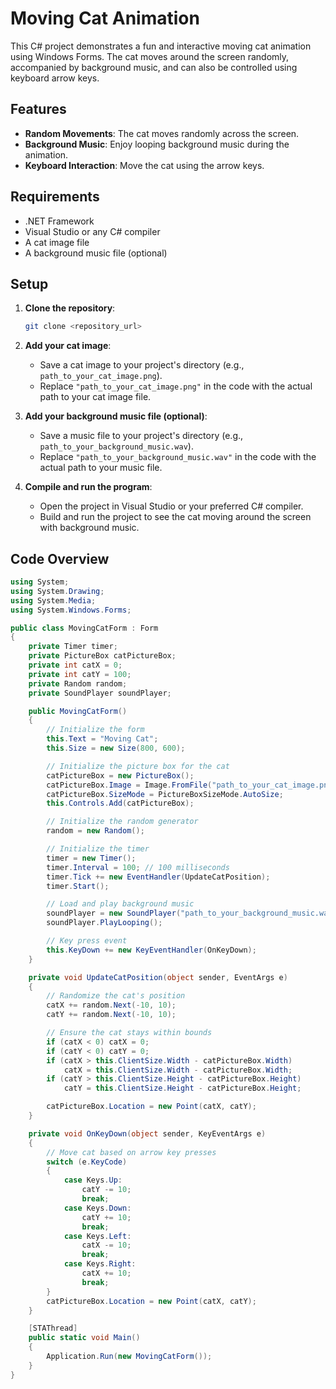 # Moving Cat Animation

This C# project demonstrates a fun and interactive moving cat animation using Windows Forms. The cat moves around the screen randomly, accompanied by background music, and can also be controlled using keyboard arrow keys.

## Features
- **Random Movements**: The cat moves randomly across the screen.
- **Background Music**: Enjoy looping background music during the animation.
- **Keyboard Interaction**: Move the cat using the arrow keys.

## Requirements
- .NET Framework
- Visual Studio or any C# compiler
- A cat image file
- A background music file (optional)

## Setup
1. **Clone the repository**:
    ```sh
    git clone <repository_url>
    ```

2. **Add your cat image**:
    - Save a cat image to your project's directory (e.g., `path_to_your_cat_image.png`).
    - Replace `"path_to_your_cat_image.png"` in the code with the actual path to your cat image file.

3. **Add your background music file (optional)**:
    - Save a music file to your project's directory (e.g., `path_to_your_background_music.wav`).
    - Replace `"path_to_your_background_music.wav"` in the code with the actual path to your music file.

4. **Compile and run the program**:
    - Open the project in Visual Studio or your preferred C# compiler.
    - Build and run the project to see the cat moving around the screen with background music.

## Code Overview
```csharp
using System;
using System.Drawing;
using System.Media;
using System.Windows.Forms;

public class MovingCatForm : Form
{
    private Timer timer;
    private PictureBox catPictureBox;
    private int catX = 0;
    private int catY = 100;
    private Random random;
    private SoundPlayer soundPlayer;

    public MovingCatForm()
    {
        // Initialize the form
        this.Text = "Moving Cat";
        this.Size = new Size(800, 600);

        // Initialize the picture box for the cat
        catPictureBox = new PictureBox();
        catPictureBox.Image = Image.FromFile("path_to_your_cat_image.png");
        catPictureBox.SizeMode = PictureBoxSizeMode.AutoSize;
        this.Controls.Add(catPictureBox);

        // Initialize the random generator
        random = new Random();

        // Initialize the timer
        timer = new Timer();
        timer.Interval = 100; // 100 milliseconds
        timer.Tick += new EventHandler(UpdateCatPosition);
        timer.Start();

        // Load and play background music
        soundPlayer = new SoundPlayer("path_to_your_background_music.wav");
        soundPlayer.PlayLooping();

        // Key press event
        this.KeyDown += new KeyEventHandler(OnKeyDown);
    }

    private void UpdateCatPosition(object sender, EventArgs e)
    {
        // Randomize the cat's position
        catX += random.Next(-10, 10);
        catY += random.Next(-10, 10);

        // Ensure the cat stays within bounds
        if (catX < 0) catX = 0;
        if (catY < 0) catY = 0;
        if (catX > this.ClientSize.Width - catPictureBox.Width)
            catX = this.ClientSize.Width - catPictureBox.Width;
        if (catY > this.ClientSize.Height - catPictureBox.Height)
            catY = this.ClientSize.Height - catPictureBox.Height;

        catPictureBox.Location = new Point(catX, catY);
    }

    private void OnKeyDown(object sender, KeyEventArgs e)
    {
        // Move cat based on arrow key presses
        switch (e.KeyCode)
        {
            case Keys.Up:
                catY -= 10;
                break;
            case Keys.Down:
                catY += 10;
                break;
            case Keys.Left:
                catX -= 10;
                break;
            case Keys.Right:
                catX += 10;
                break;
        }
        catPictureBox.Location = new Point(catX, catY);
    }

    [STAThread]
    public static void Main()
    {
        Application.Run(new MovingCatForm());
    }
}
